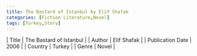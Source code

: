 ```yaml
---
title: The Bastard of Istanbul by Elif Shafak
categories: [Fiction Literature,Novel]
tags: [Turkey,Story]
---
```

        
| Title | The Bastard of Istanbul  |
| Author |  Elif Shafak  |
| Publication Date | 2006   |
| Country | Turkey |
| Genre | Novel  |
        